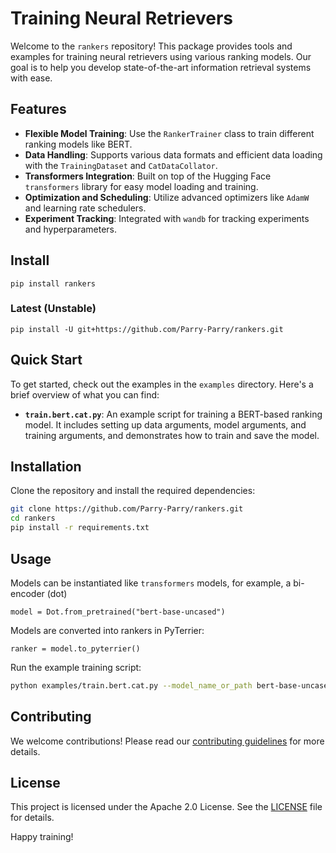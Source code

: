 # Training Neural Retrievers

Welcome to the `rankers` repository! This package provides tools and examples for training neural retrievers using various ranking models. Our goal is to help you develop state-of-the-art information retrieval systems with ease.

## Features

- **Flexible Model Training**: Use the `RankerTrainer` class to train different ranking models like BERT.
- **Data Handling**: Supports various data formats and efficient data loading with the `TrainingDataset` and `CatDataCollator`.
- **Transformers Integration**: Built on top of the Hugging Face `transformers` library for easy model loading and training.
- **Optimization and Scheduling**: Utilize advanced optimizers like `AdamW` and learning rate schedulers.
- **Experiment Tracking**: Integrated with `wandb` for tracking experiments and hyperparameters.

## Install 
```
pip install rankers
```
### Latest (Unstable)
```
pip install -U git+https://github.com/Parry-Parry/rankers.git
```

## Quick Start

To get started, check out the examples in the `examples` directory. Here's a brief overview of what you can find:

- **`train.bert.cat.py`**: An example script for training a BERT-based ranking model. It includes setting up data arguments, model arguments, and training arguments, and demonstrates how to train and save the model.

## Installation

Clone the repository and install the required dependencies:

```bash
git clone https://github.com/Parry-Parry/rankers.git
cd rankers
pip install -r requirements.txt
```

## Usage

Models can be instantiated like `transformers` models, for example, a bi-encoder (dot)

```
model = Dot.from_pretrained("bert-base-uncased")
```

Models are converted into rankers in PyTerrier:


```
ranker = model.to_pyterrier()
```

Run the example training script:

```bash
python examples/train.bert.cat.py --model_name_or_path bert-base-uncased --training_data path/to/data --output_dir path/to/save/model
```

## Contributing

We welcome contributions! Please read our [contributing guidelines](CONTRIBUTING.md) for more details.

## License

This project is licensed under the Apache 2.0 License. See the [LICENSE](LICENSE) file for details.

Happy training!
